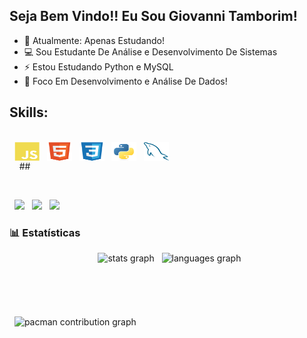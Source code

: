 ## Seja Bem Vindo!! Eu Sou Giovanni Tamborim!

- 🔭 Atualmente: Apenas Estudando!
- 💻 Sou Estudante De Análise e Desenvolvimento De Sistemas
- ⚡ Estou Estudando Python e MySQL
- 💬 Foco Em Desenvolvimento e Análise De Dados!
  
## Skills:

<div style="display: inline_block"><br>
  <img align="center" alt="Rafa-Js" height="30" width="40" src="https://raw.githubusercontent.com/devicons/devicon/master/icons/javascript/javascript-plain.svg">
  <img align="center" alt="Rafa-HTML" height="30" width="40" src="https://raw.githubusercontent.com/devicons/devicon/master/icons/html5/html5-original.svg">
  <img align="center" alt="Rafa-CSS" height="30" width="40" src="https://raw.githubusercontent.com/devicons/devicon/master/icons/css3/css3-original.svg">
  <img align="center" alt="Rafa-Python" height="30" width="40" src="https://raw.githubusercontent.com/devicons/devicon/master/icons/python/python-original.svg">
  <img align="center" alt="Rafa-Python" height="30" width="40" src="https://raw.githubusercontent.com/devicons/devicon/master/icons/mysql/mysql-original.svg">
  
</div>
  
  ##

 
<div> 
  <a href="https://instagram.com/tamborim_giovanni" target="_blank"><img src="https://img.shields.io/badge/-Instagram-%23E4405F?style=for-the-badge&logo=instagram&logoColor=white" target="_blank"></a>
  <a href = "mailto:tamborimgiovanni2017@gmail.com"><img src="https://img.shields.io/badge/-Gmail-%23333?style=for-the-badge&logo=gmail&logoColor=white" target="_blank"></a>
  <a href="https://www.linkedin.com/in/giovanni-tamborim-69001022a/" target="_blank"><img src="https://img.shields.io/badge/-LinkedIn-%230077B5?style=for-the-badge&logo=linkedin&logoColor=white" target="_blank"></a> 
  
</div>

### 📊 Estatísticas

<div align="center" >
  <img src="https://github-readme-stats.vercel.app/api?username=tamborim13&show_icons=true&theme=chartreuse-dark&hide_border=true#gh-dark-mode-only&include_all_commits=true" height="150" alt="stats graph"  />
  <img src="https://github-readme-stats.vercel.app/api/top-langs?username=tamborim13&locale=en&hide_title=false&layout=compact&card_width=320&langs_count=5&theme=chartreuse-dark&hide_border=true" height="150" alt="languages graph"  />
</div>

###

<picture>

  <source media="(prefers-color-scheme: dark)" srcset="https://raw.githubusercontent.com/tamborim13/tamborim13/output/pacman-contribution-graph-dark.svg">

  <source media="(prefers-color-scheme: light)" srcset="https://raw.githubusercontent.com/tamborim13/tamborim13/output/pacman-contribution-graph.svg">

  <img alt="pacman contribution graph" src="https://raw.githubusercontent.com/tamborim13/tamborim13/output/pacman-contribution-graph.svg">

</picture>



###